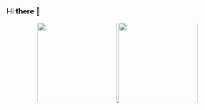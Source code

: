### Hi there 👋

<!--
**vijayganduri/vijayganduri** is a ✨ _special_ ✨ repository because its `README.md` (this file) appears on your GitHub profile.

Here are some ideas to get you started:

- 🔭 I’m currently working on ...
- 🌱 I’m currently learning ...
- 👯 I’m looking to collaborate on ...
- 🤔 I’m looking for help with ...
- 💬 Ask me about ...
- 📫 How to reach me: ...
- 😄 Pronouns: ...
- ⚡ Fun fact: ...
-->

<p align="center">
<a href="https://github-readme-stats-eight-theta.vercel.app">
  

  <img height="180em" src="https://github-readme-stats-eight-theta.vercel.app/api?username=vijayganduri&show_icons=true&theme=tokyonight&include_all_commits=true&count_private=true"/>
  
  <img height="180em" src="https://github-readme-stats-eight-theta.vercel.app/api/top-langs/?username=vijayganduri&layout=compact&langs_count=8&theme=tokyonight"/>
  
</a>
</p>
